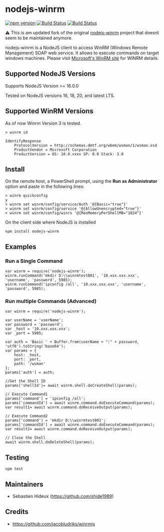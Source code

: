 # nodejs-winrm

[![npm version](https://badge.fury.io/js/nodejs-winrm.svg)](https://badge.fury.io/js/nodejs-winrm)
[![Build Status](https://travis-ci.org/shide1989/nodejs-winrm.svg?branch=master)](https://travis-ci.org/shide1989/nodejs-winrm)
[![Build Status](https://dev.azure.com/SHONEJACOB/SHONEJACOB/_apis/build/status/shide1989.nodejs-winrm?branchName=master)](https://dev.azure.com/SHONEJACOB/SHONEJACOB/_build/latest?definitionId=1?branchName=master)

⚠️ This is am updated fork of the original [nodejs-winrm](https://github.com/shoneslab/nodejs-winrm) project that doesnt seem to be maintained anymore.

nodejs-winrm is a NodeJS client to access WinRM (Windows Remote Management) SOAP web service. It allows to execute commands on target windows machines.
Please visit [Microsoft's WinRM site](http://msdn.microsoft.com/en-us/library/aa384426.aspx) for WINRM details.

## Supported NodeJS Versions

Supports NodeJS Version >= 16.0.0

Tested on NodeJS versions 16, 18, 20, and latest LTS.

## Supported WinRM Versions

As of now Winrm Version 3 is tested.

```
> winrm id

IdentifyResponse
    ProtocolVersion = http://schemas.dmtf.org/wbem/wsman/1/wsman.xsd
    ProductVendor = Microsoft Corporation
    ProductVersion = OS: 10.0.xxxx SP: 0.0 Stack: 3.0
```

## Install

On the remote host, a PowerShell prompt, using the __Run as Administrator__ option and paste in the following lines:

```
> winrm quickconfig
y
> winrm set winrm/config/service/Auth '@{Basic="true"}'
> winrm set winrm/config/service '@{AllowUnencrypted="true"}'
> winrm set winrm/config/winrs '@{MaxMemoryPerShellMB="1024"}'
```
On the client side where NodeJS is installed

`npm install nodejs-winrm`

## Examples

### Run a Single Command 
```
var winrm = require('nodejs-winrm');
winrm.runCommand('mkdir D:\\winrmtest001', '10.xxx.xxx.xxx', 'username', 'password', 5985);
winrm.runCommand('ipconfig /all', '10.xxx.xxx.xxx', 'username', 'password', 5985);
```
### Run multiple Commands (Advanced)
```
var winrm = require('nodejs-winrm');

var userName = 'userName';
var password = 'password';
var _host = '10.xxx.xxx.xxx';
var _port = 5985;

var auth = 'Basic ' + Buffer.from(userName + ":" + password, 'utf8').toString('base64');
var params = {
    host: _host,
    port: _port,
    path: '/wsman'
};
params['auth'] = auth;

//Get the Shell ID
params['shellId']= await winrm.shell.doCreateShell(params);

// Execute Command1
params['command'] = 'ipconfig /all';
params['commandId'] = await winrm.command.doExecuteCommand(params);
var result1= await winrm.command.doReceiveOutput(params);

// Execute Command2
params['command'] = 'mkdir D:\\winrmtest001';
params['commandId'] = await winrm.command.doExecuteCommand(params);
var result2= await winrm.command.doReceiveOutput(params);

// Close the Shell
await winrm.shell.doDeleteShell(params);

```


## Testing

`npm test`

## Maintainers
* Sebastien Hideux (https://github.com/shide1989)

## Credits
* https://github.com/jacobludriks/winrmjs
